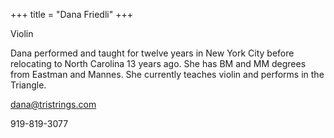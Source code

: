 +++
title = "Dana Friedli"
+++

Violin

<!--more-->

Dana performed and taught for twelve years in New York City before relocating to North Carolina 13 years ago. She has BM and MM degrees from Eastman and Mannes. She currently teaches violin and performs in the Triangle.

dana@tristrings.com

919-819-3077

